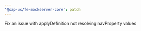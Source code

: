 ```yaml
---
'@sap-ux/fe-mockserver-core': patch
---
```


Fix an issue with applyDefinition not resolving navProperty values
